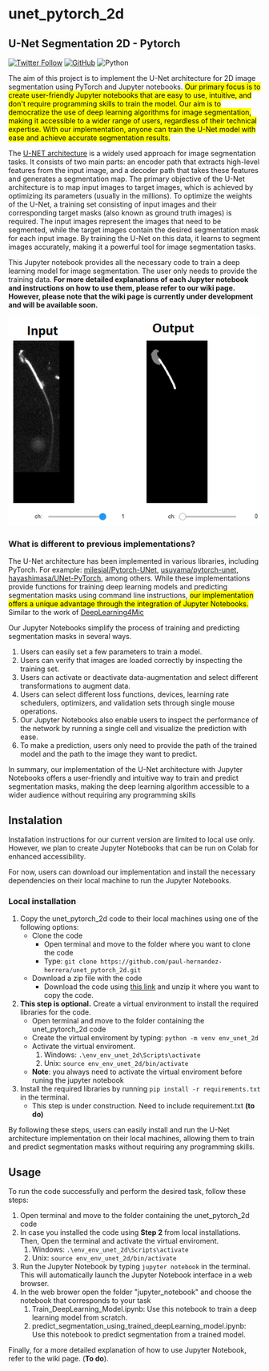 # unet_pytorch_2d

## U-Net Segmentation 2D - Pytorch
[![Twitter Follow](https://img.shields.io/twitter/follow/PaulHernandez_?style=social)](https://twitter.com/PaulHernandez_) [![GitHub](https://img.shields.io/github/license/paul-hernandez-herrera/unet_pytorch_2d)](https://github.com/paul-hernandez-herrera/unet_pytorch_2d/blob/main/LICENSE) ![Python](https://img.shields.io/badge/Python-v3.9-green)

The aim of this project is to implement the U-Net architecture for 2D image segmentation using PyTorch and Jupyter notebooks. <mark style="background-color: yellow"> Our primary focus is to create user-friendly Jupyter notebooks that are easy to use, intuitive, and don't require programming skills to train the model. Our aim is to democratize the use of deep learning algorithms for image segmentation, making it accessible to a wider range of users, regardless of their technical expertise. With our implementation, anyone can train the U-Net model with ease and achieve accurate segmentation results.
</mark>

The [U-NET architecture](https://lmb.informatik.uni-freiburg.de/people/ronneber/u-net/) is a widely used approach for image segmentation tasks.  It consists of two main parts: an encoder path that extracts high-level features from the input image, and a decoder path that takes these features and generates a segmentation map. The primary objective of the U-Net architecture is to map input images to target images, which is achieved by optimizing its parameters (usually in the millions). To optimize the weights of the U-Net, a training set consisting of input images and their corresponding target masks (also known as ground truth images) is required. The input images represent the images that need to be segmented, while the target images contain the desired segmentation mask for each input image. By training the U-Net on this data, it learns to segment images accurately, making it a powerful tool for image segmentation tasks.

This Jupyter notebook provides all the necessary code to train a deep learning model for image segmentation. The user only needs to provide the training data.  **For more detailed explanations of each Jupyter notebook and instructions on how to use them, please refer to our wiki page. However, please note that the wiki page is currently under development and will be available soon.**

 ![](/figures/U-Net_Training.png) 

### What is different to previous implementations?
 The U-Net architecture has been implemented in various libraries, including PyTorch. For example:
 [milesial/Pytorch-UNet](https://github.com/milesial/Pytorch-UNet), [usuyama/pytorch-unet](https://github.com/usuyama/pytorch-unet), [hayashimasa/UNet-PyTorch](https://github.com/hayashimasa/UNet-PyTorch), among others. 
While these implementations provide functions for training deep learning models and predicting segmentation masks using command line instructions, <mark style="background-color: yellow">our implementation offers a unique advantage through the integration of Jupyter Notebooks.</mark> Similar to the work of [DeepLearning4Mic](https://github.com/HenriquesLab/ZeroCostDL4Mic/wiki)

Our Jupyter Notebooks simplify the process of training and predicting segmentation masks in several ways. 
1. Users can easily set a few parameters to train a model. 
2. Users can verify that images are loaded correctly by inspecting the training set. 
3. Users can activate or deactivate data-augmentation and select different transformations to augment data. 
4. Users can select different loss functions, devices, learning rate schedulers, optimizers, and validation sets through single mouse operations.
5. Our Jupyter Notebooks also enable users to inspect the performance of the network by running a single cell and visualize the prediction with ease. 
6. To make a prediction, users only need to provide the path of the trained model and the path to the image they want to predict.

In summary, our implementation of the U-Net architecture with Jupyter Notebooks offers a user-friendly and intuitive way to train and predict segmentation masks, making the deep learning algorithm accessible to a wider audience without requiring any programming skills

## Instalation
Installation instructions for our current version are limited to local use only. However, we plan to create Jupyter Notebooks that can be run on Colab for enhanced accessibility.

For now, users can download our implementation and install the necessary dependencies on their local machine to run the Jupyter Notebooks. 
### Local installation
1. Copy the unet_pytorch_2d code to their local machines using one of the following options:
    - Clone the code 
        - Open terminal and move to the folder where you want to clone the code
        - Type: ```git clone https://github.com/paul-hernandez-herrera/unet_pytorch_2d.git```
    - Download a zip file with the code
        - Download the code using [this link](https://github.com/paul-hernandez-herrera/unet_pytorch_2d/archive/refs/heads/main.zip) and unzip it where you want to copy the code.
2. **This step is optional.** Create a virtual environment to install the required libraries for the code.
    - Open terminal and move to the folder containing the unet_pytorch_2d code
    - Create the virtual enviroment by typing: ``` python -m venv env_unet_2d ```
    - Activate the virtual enviroment. 
		1. Windows: ``` .\env_env_unet_2d\Scripts\activate ```
		2. Unix: ``` source env_env_unet_2d/bin/activate ```
    - **Note**: you always need to activate the virtual enviroment before runing the jupyter notebook
3. Install the required libraries by running ```pip install -r requirements.txt``` in the terminal.
    - This step is under construction. Need to include requirement.txt **(to do)**


By following these steps, users can easily install and run the U-Net architecture implementation on their local machines, allowing them to train and predict segmentation masks without requiring any programming skills.

## Usage
To run the code successfully and perform the desired task, follow these steps:
1. Open terminal and move to the folder containing the unet_pytorch_2d code
2. In case you installed the code using **Step 2** from local installations. Then, Open the terminal and activate the virtual enviroment. 
    1. Windows: ``` .\env_env_unet_2d\Scripts\activate ```
    2. Unix: ``` source env_env_unet_2d/bin/activate ```
3. Run the Jupyter Notebook by typing ```jupyter notebook``` in the terminal. This will automatically launch the Jupyter Notebook interface in a web browser.
4. In the web brower open the folder "jupyter_notebook" and choose the notebook  that corresponds to your task
    1. Train_DeepLearning_Model.ipynb: Use this notebook to train a deep learning model from scratch.
    2. predict_segmentation_using_trained_deepLearning_model.ipynb: Use this notebook to predict segmentation from a trained model.

Finally, for a more detailed explanation of how to use Jupyter Notebook, refer to the wiki page. (**To do**).
